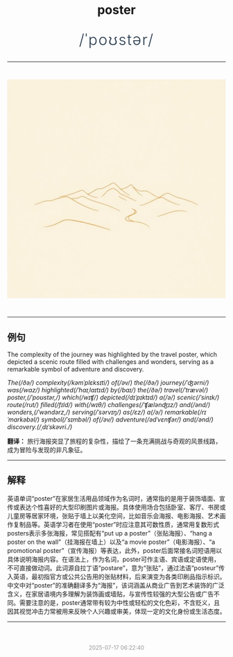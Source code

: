 <div align="center">

# poster

<div style="margin: 30px 0;">
<h1 style="font-size: 2.5em; font-weight: 300; letter-spacing: 2px; margin: 0; color: #2c3e50;">
/ˈpoʊstər/
</h1>
</div>

</div>

---

<div align="center" style="margin: 40px 0;">

![poster](images/poster.png)

</div>

---

## 例句

The complexity of the journey was highlighted by the travel poster, which depicted a scenic route filled with challenges and wonders, serving as a remarkable symbol of adventure and discovery.

*The(/ðə/) complexity(/kəmˈplɛksɪti/) of(/əv/) the(/ðə/) journey(/ˈʤərni/) was(/wɑz/) highlighted(/ˈhaɪˌlaɪtɪd/) by(/baɪ/) the(/ðə/) travel(/ˈtrævəl/) poster,(/ˈpoʊstər,/) which(/wɪʧ/) depicted(/dɪˈpɪktɪd/) a(/ə/) scenic(/ˈsinɪk/) route(/rut/) filled(/fɪld/) with(/wɪθ/) challenges(/ˈʧælənʤɪz/) and(/ənd/) wonders,(/ˈwəndərz,/) serving(/ˈsərvɪŋ/) as(/ɛz/) a(/ə/) remarkable(/rɪˈmɑrkəbəl/) symbol(/ˈsɪmbəl/) of(/əv/) adventure(/ədˈvɛnʧər/) and(/ənd/) discovery.(/ˌdɪˈskəvri./)*

**翻译：** 旅行海报突显了旅程的复杂性，描绘了一条充满挑战与奇观的风景线路，成为冒险与发现的非凡象征。

---

## 解释

英语单词“poster”在家居生活用品领域作为名词时，通常指的是用于装饰墙面、宣传或表达个性喜好的大型印刷图片或海报。具体使用场合包括卧室、客厅、书房或儿童房等居家环境，张贴于墙上以美化空间，比如音乐会海报、电影海报、艺术画作复制品等。英语学习者在使用“poster”时应注意其可数性质，通常用复数形式posters表示多张海报，常见搭配有“put up a poster”（张贴海报）、“hang a poster on the wall”（挂海报在墙上）以及“a movie poster”（电影海报）、“a promotional poster”（宣传海报）等表达，此外，poster后面常接名词短语用以具体说明海报内容。在语法上，作为名词，poster可作主语、宾语或定语使用，不可直接做动词。此词源自拉丁语“postare”，意为“张贴”，通过法语“posteur”传入英语，最初指官方或公共公告用的张贴材料，后来演变为各类印刷品指示标识。中文中对“poster”的准确翻译多为“海报”，该词涵盖从商业广告到艺术装饰的广泛含义，在家居语境内多理解为装饰画或墙贴，与宣传性较强的大型公告或广告不同。需要注意的是，poster通常带有较为中性或轻松的文化色彩，不含贬义，且因其视觉冲击力常被用来反映个人兴趣或审美，体现一定的文化身份或生活态度。


---

<div align="center" style="margin-top: 50px;">
<small style="color: #999; font-size: 0.9em;">2025-07-17 06:22:40</small>
</div>
